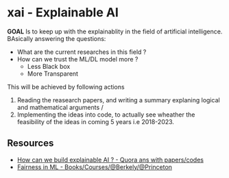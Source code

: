 # xai - Explainable AI
**GOAL** Is to keep up with the explainablity in the field of artificial intelligence. BAsically answering the questions:
* What are the current researches in this field ?
* How can we trust the ML/DL model more ? 
  * Less Black box
  * More Transparent
  
 This will be achieved by following actions
1. Reading the reasearch papers, and writing a summary explaning logical and mathematical arguments /
2. Implementing the ideas into code, to actually see wheather the feasibility of the ideas in coming 5 years i.e 2018-2023.

## Resources
* [How can we build explainable AI ? - Quora ans with papers/codes ](http://qr.ae/TUGwdI)
* [Fairness in ML - Books/Courses/@Berkely/@Princeton](https://fairmlbook.org/)
